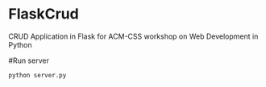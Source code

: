 # FlaskCrud
CRUD Application in Flask for ACM-CSS workshop on Web Development in Python

#Run server
```
python server.py
```
